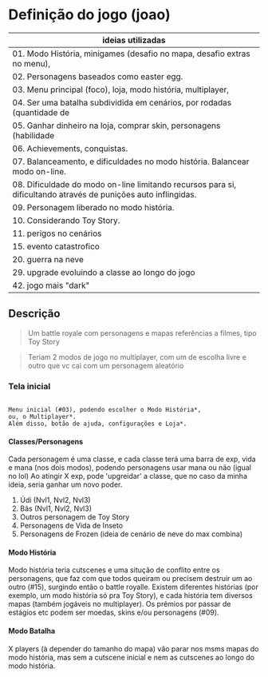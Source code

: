 # Definição do jogo (joao)
|ideias utilizadas|
|-|
| 01. Modo História, minigames (desafio no mapa, desafio extras no menu),  |desafios relacionados ao battle Royale 
| 02. Personagens baseados como easter egg. |
| 03. Menu principal (foco), loja, modo história, multiplayer,  |configurações.
| 04. Ser uma batalha subdividida em cenários, por rodadas (quantidade de  |tempo ou pessoas?).
| 05. Ganhar dinheiro na loja, comprar skin, personagens (habilidade  |diferentes), cosméticos em geral.
| 06. Achievements, conquistas. |
| 07. Balanceamento, e dificuldades no modo história. Balancear modo on-line.|
| 08. Dificuldade do modo on-line limitando recursos para si, dificultando através de punições auto inflingidas. |
| 09. Personagem liberado no modo história. |
| 10. Considerando Toy Story. |
| 11. perigos no cenários |
| 15. evento catastrofico |
| 20. guerra na neve |
| 29. upgrade evoluindo a classe ao longo do jogo |
| 42. jogo mais "dark" |

## Descrição
> Um battle royale com personagens e mapas referências a filmes, tipo Toy Story

> Teriam 2 modos de jogo no multiplayer, com um de escolha livre e outro que vc cai com um personagem aleatório


### Tela inicial
```

Menu inicial (#03), podendo escolher o Modo História*,
ou, o Multiplayer*.
Além disso, botão de ajuda, configurações e Loja*.
```

#### Classes/Personagens
Cada personagem é uma classe, e cada classe terá uma barra de exp, vida e mana (nos dois modos), podendo personagens usar mana ou não (igual no lol)
Ao atingir X exp, pode 'upgreidar' a classe, que no caso da minha ideia, seria ganhar um novo poder.

1. Údi (Nvl1, Nvl2, Nvl3)
2. Bâs (Nvl1, Nvl2, Nvl3)
3. Outros personagem de Toy Story
4. Personagens de Vida de Inseto
5. Personagens de Frozen (ideia de cenário de neve do max combina)

#### Modo História

Modo história teria cutscenes e uma situção de conflito entre os personagens, que faz com que todos queiram ou precisem destruir um ao outro (#15), surgindo então o battle royalle.
Existem diferentes histórias (por exemplo, um modo história só pra Toy Story), e cada história tem diversos mapas (também jogáveis no multiplayer).
Os prêmios por passar de estágios etc podem ser moedas, skins e/ou personagens (#09).

#### Modo Batalha
X players (à depender do tamanho do mapa) vão parar nos msms mapas do modo história, mas sem a cutscene inicial e nem as cutscenes ao longo do modo história.

